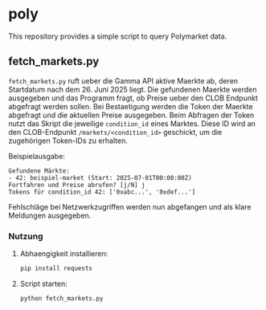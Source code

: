 # poly

This repository provides a simple script to query Polymarket data.

## fetch_markets.py

`fetch_markets.py` ruft ueber die Gamma API aktive Maerkte ab, deren Startdatum nach dem 26. Juni 2025 liegt. Die gefundenen Maerkte werden ausgegeben und das Programm fragt, ob Preise ueber den CLOB Endpunkt abgefragt werden sollen. Bei Bestaetigung werden die Token der Maerkte abgefragt und die aktuellen Preise ausgegeben.
Beim Abfragen der Token nutzt das Skript die jeweilige `condition_id` eines Marktes.
Diese ID wird an den CLOB-Endpunkt `/markets/<condition_id>` geschickt, um die
zugehörigen Token-IDs zu erhalten.

Beispielausgabe:

```text
Gefundene Märkte:
- 42: beispiel-market (Start: 2025-07-01T00:00:00Z)
Fortfahren und Preise abrufen? [j/N] j
Tokens für condition_id 42: ['0xabc...', '0xdef...']
```

Fehlschläge bei Netzwerkzugriffen werden nun abgefangen und als klare Meldungen ausgegeben.

### Nutzung

1. Abhaengigkeit installieren:
   ```bash
   pip install requests
   ```
2. Script starten:
   ```bash
   python fetch_markets.py
   ```
